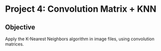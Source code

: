 # Project 4: Convolution Matrix + KNN

## Objective
Apply the K-Nearest Neighbors algorithm in image files, using convolution matrices.